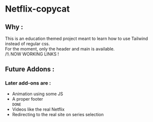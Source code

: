 # Netflix-copycat
## Why :
This is an education themed project meant to learn how to use Tailwind instead of regular css. <br>
For the moment, only the header and main is available. <br>
/!\ NOW WORKING LINKS ! <br>
## Future Addons :
 ### Later add-ons are :
 - Animation using some JS <br>
 - A proper footer <br> `DONE`
 - Videos like the real Netflix <br>
 - Redirecting to the real site on series selection

